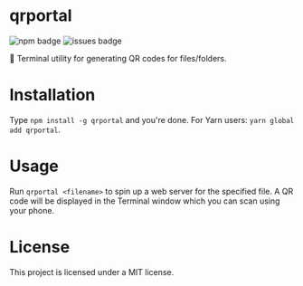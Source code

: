 # qrportal
![npm badge](https://img.shields.io/npm/v/qrportal?style=flat-square)
![issues badge](https://img.shields.io/github/issues/keesvv/qrportal?style=flat-square)

🔮 Terminal utility for generating QR codes for files/folders.

# Installation
Type `npm install -g qrportal` and you're done. For Yarn users: `yarn global add qrportal`.

# Usage
Run `qrportal <filename>` to spin up a web server for the specified file. A QR code will be displayed in the Terminal window which you can scan using your phone.

# License
This project is licensed under a MIT license.

